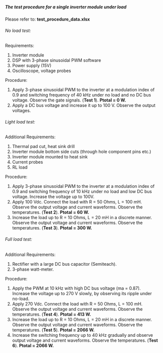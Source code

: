 ##### The test procedure for a single inverter module under load

Please refer to: **test_procedure_data.xlsx**

###### No load test:
Requirements:
1. Inverter module  
2. DSP with 3-phase sinusoidal PWM software
3. Power supply (15V)
4. Oscilloscope, voltage probes

Procedure:
1. Apply 3-phase sinusoidal PWM to the inverter at a modulation index of 0.9 and switching frequency of 40 kHz under no load and no DC bus voltage. Observe the gate signals. (**Test 1**). **Ptotal = 0 W.**
2. Apply a DC bus voltage and increase it up to 100 V. Observe the output voltages.


###### Light load test:
Additional Requirements:
1. Thermal pad cut, heat sink drill
2. Inverter module bottom side cuts (through hole component pins etc.)
3. Inverter module mounted to heat sink
4. Current probes
5. RL load

Procedure:
1. Apply 3-phase sinusoidal PWM to the inverter at a modulation index of 0.9 and switching frequency of 10 kHz under no load and low DC bus voltage. Increase the voltage up to 100V.
2. Apply 100 Vdc. Connect the load with R = 50 Ohms, L = 100 mH. Observe the output voltage and current waveforms. Observe the temperatures. (**Test 2**). **Ptotal = 60 W.**
3. Increase the load up to R = 10 Ohms, L = 20 mH in a discrete manner. Observe the output voltage and current waveforms. Observe the temperatures. (**Test 3**). **Ptotal = 300 W.**


###### Full load test:
Additional Requirements:
1. Rectifier with a large DC bus capacitor (Semiteach).
2. 3-phase watt-meter.

Procedure:
1. Apply the PWM at 10 kHz with high DC bus voltage (ma = 0.87). Increase the voltage up to 270 V slowly, by observing its ripple under no-load.
2. Apply 270 Vdc. Connect the load with R = 50 Ohms, L = 100 mH. Observe the output voltage and current waveforms. Observe the temperatures. (**Test 4**). **Ptotal = 413 W.**
3. Increase the load up to R = 10 Ohms, L = 20 mH in a discrete manner. Observe the output voltage and current waveforms. Observe the temperatures. (**Test 5**). **Ptotal = 2066 W.**
4. Increase the switching frequency up to 40 kHz gradually and observe output voltage and current waveforms. Observe the temperatures. (**Test 6**). **Ptotal = 2066 W.**
